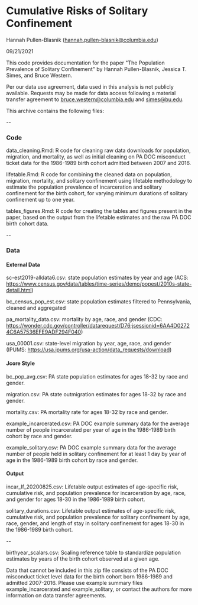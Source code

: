# Cumulative Risks of Solitary Confinement

Hannah Pullen-Blasnik (hannah.pullen-blasnik@columbia.edu)

09/21/2021

This code provides documentation for the paper "The Population Prevalence of Solitary Confinement" by Hannah Pullen-Blasnik, Jessica T. Simes, and Bruce Western.

Per our data use agreement, data used in this analysis is not publicly available. Requests may be made for data access following a material transfer agreement to bruce.western@columbia.edu and simes@bu.edu.

This archive contains the following files:

--

### Code

data\_cleaning.Rmd: R code for cleaning raw data downloads for population, migration, and mortality, as well as initial cleaning on PA DOC misconduct ticket data for the 1986-1989 birth cohort admitted between 2007 and 2016. 

lifetable.Rmd: R code for combining the cleaned data on population, migration, mortality, and solitary confinement using lifetable methodology to estimate the population prevalence of incarceration and solitary confinement for the birth cohort, for varying minimum durations of solitary confinement up to one year.

tables\_figures.Rmd: R code for creating the tables and figures present in the paper, based on the output from the lifetable estimates and the raw PA DOC birth cohort data.

--

### Data

#### External Data

sc-est2019-alldata6.csv: state population estimates by year and age (ACS: https://www.census.gov/data/tables/time-series/demo/popest/2010s-state-detail.html)

bc\_census\_pop\_est.csv: state population estimates filtered to Pennsylvania, cleaned and aggregated

pa\_mortality\_data.csv: mortality by age, race, and gender (CDC: https://wonder.cdc.gov/controller/datarequest/D76;jsessionid=6AA4D02724C6A57536EFE9ADF294F040)

usa\_00001.csv: state-level migration by year, age, race, and gender (IPUMS: https://usa.ipums.org/usa-action/data_requests/download)

#### Jcore Style

bc\_pop\_avg.csv: PA state population estimates for ages 18-32 by race and gender.

migration.csv: PA state outmigration estimates for ages 18-32 by race and gender.

mortality.csv: PA mortality rate for ages 18-32 by race and gender.

example\_incarcerated.csv: PA DOC example summary data for the average number of people incarcerated per year of age in the 1986-1989 birth cohort by race and gender.

example\_solitary.csv: PA DOC example summary data for the average number of people held in solitary confinement for at least 1 day by year of age in the 1986-1989 birth cohort by race and gender.

#### Output

incar\_lf\_20200825.csv: Lifetable output estimates of age-specific risk, cumulative risk, and population prevalence for incarceration by age, race, and gender for ages 18-30 in the 1986-1989 birth cohort.

solitary\_durations.csv: Lifetable output estimates of age-specific risk, cumulative risk, and population prevalence for solitary confinement by age, race, gender, and length of stay in solitary confinement for ages 18-30 in the 1986-1989 birth cohort.

--

birthyear\_scalars.csv: Scaling reference table to standardize population estimates by years of the birth cohort observed at a given age.


Data that cannot be included in this zip file consists of the PA DOC misconduct ticket level data for the birth cohort born 1986-1989 and admitted 2007-2016. Please use example summary files example\_incarcerated and example\_solitary, or contact the authors for more information on data transfer agreements. 